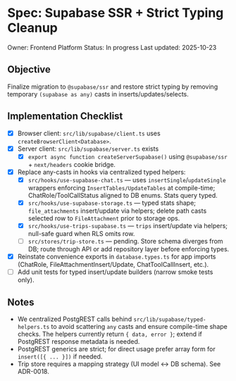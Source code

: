 # Spec: Supabase SSR + Strict Typing Cleanup

Owner: Frontend Platform
Status: In progress
Last updated: 2025-10-23

## Objective

Finalize migration to `@supabase/ssr` and restore strict typing by removing temporary `(supabase as any)` casts in inserts/updates/selects.

## Implementation Checklist

- [x] Browser client: `src/lib/supabase/client.ts` uses `createBrowserClient<Database>`.
- [x] Server client: `src/lib/supabase/server.ts` exists
  - [x] `export async function createServerSupabase()` using `@supabase/ssr` + `next/headers` cookie bridge.
- [x] Replace any-casts in hooks via centralized typed helpers:
  - [x] `src/hooks/use-supabase-chat.ts` — uses `insertSingle`/`updateSingle` wrappers enforcing `InsertTables/UpdateTables` at compile-time; ChatRole/ToolCallStatus aligned to DB enums. Stats query typed.
  - [x] `src/hooks/use-supabase-storage.ts` — typed stats shape; `file_attachments` insert/update via helpers; delete path casts selected row to `FileAttachment` prior to storage ops.
  - [x] `src/hooks/use-trips-supabase.ts` — `trips` insert/update via helpers; null-safe guard when RLS omits row.
  - [ ] `src/stores/trip-store.ts` — pending. Store schema diverges from DB; route through API or add repository layer before enforcing types.
- [x] Reinstate convenience exports in `database.types.ts` for app imports (ChatRole, FileAttachmentInsert/Update, ChatToolCallInsert, etc.).
- [ ] Add unit tests for typed insert/update builders (narrow smoke tests only).

## Notes

- We centralized PostgREST calls behind `src/lib/supabase/typed-helpers.ts` to avoid scattering `any` casts and ensure compile-time shape checks. The helpers currently return `{ data, error }`; extend if PostgREST response metadata is needed.
- PostgREST generics are strict; for direct usage prefer array form for `insert([{ ... }])` if needed.
- Trip store requires a mapping strategy (UI model ↔ DB schema). See ADR-0018.
